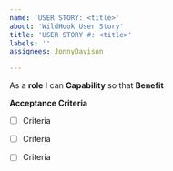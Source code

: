 ```yaml
---
name: 'USER STORY: <title>'
about: 'WildHook User Story'
title: 'USER STORY #: <title>'
labels: ''
assignees: JonnyDavison

---
```


As a **role** I can **Capability** so that **Benefit**

**Acceptance Criteria**

- [ ] Criteria
- [ ] Criteria
- [ ] Criteria

